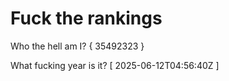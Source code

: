 # Fuck the rankings

Who the hell am I?
{ 35492323 }

What fucking year is it?
[ 2025-06-12T04:56:40Z ]

